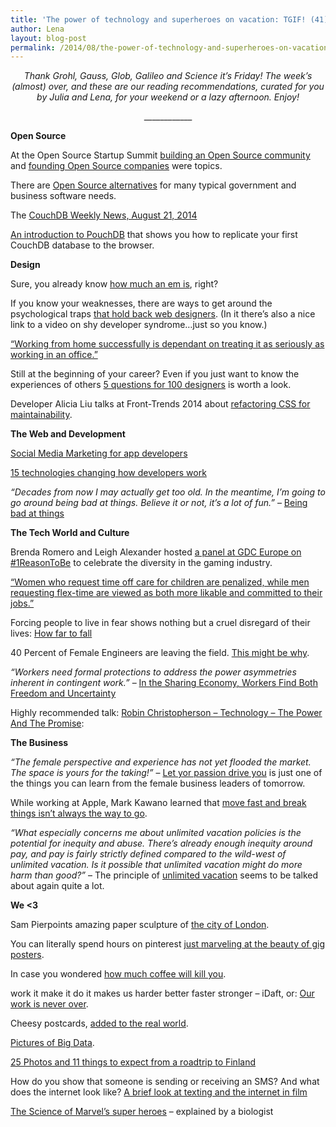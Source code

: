 ```yaml
---
title: 'The power of technology and superheroes on vacation: TGIF! (41)'
author: Lena
layout: blog-post
permalink: /2014/08/the-power-of-technology-and-superheroes-on-vacation-tgif-41/
---
```

<p style="text-align: center;">
  <em>Thank Grohl, Gauss, Glob, Galileo and Science it’s Friday! The week’s (almost) over, and these are our reading recommendations, curated for you by Julia and Lena, for your weekend or a lazy afternoon. Enjoy!</em>
</p>

<p style="text-align: center;">
  ____________
</p>

**Open Source**

<p>
  At the Open Source Startup Summit <a href="https://www.youtube.com/watch?v=nxiiNRNTscU">building an Open Source community</a> and <a href="https://www.youtube.com/watch?v=r2obF8MQDvA">founding Open Source companies</a> were topics.
</p>

<p>
  There are <a href="http://ben.balter.com/open-source-alternatives/">Open Source alternatives</a> for many typical government and business software needs.
</p>

<p>
  The <a href="http://blog.couchdb.org/2014/08/21/couchdb-weekly-news-august-21-2014/" rel="bookmark">CouchDB Weekly News, August 21, 2014</a>
</p>

<p>
  <a href="https://blog.engineyard.com/2014/an-introduction-to-pouchdb">An introduction to PouchDB</a> that shows you how to replicate your first CouchDB database to the browser.
</p>

**Design**

<p>
  Sure, you already know <a href="http://learn.scannerlicker.net/2014/07/31/so-how-much-is-an-em/">how much an em is</a>, right?
</p>

<p>
  If you know your weaknesses, there are ways to get around the psychological traps <a href="http://vandelaydesign.com/7-psychological-traps-that-hold-web-designers-back/">that hold back web designers</a>. (In it there&#8217;s also a nice link to a video on shy developer syndrome&#8230;just so you know.)
</p>

<p>
  <a href="http://www.creativebloq.com/career/expert-guide-working-home-81410197">&#8220;Working from home successfully is dependant on treating it as seriously as working in an office.&#8221;</a>
</p>

<p>
  Still at the beginning of your career? Even if you just want to know the experiences of others <a href="http://5questionsfor100designers.com/archive/">5 questions for 100 designers</a> is worth a look. <!--more-->
</p>

<p>
  Developer Alicia Liu talks at Front-Trends 2014 about <a href="http://vimeo.com/100501790">refactoring CSS for maintainability</a>.
</p>

**The Web and Development**

<p>
  <a href="https://blog.mozilla.org/apps/2014/08/18/social-media-marketing-for-app-developers/">Social Media Marketing for app developers</a>
</p>

<p>
  <a href="http://www.infoworld.com/print/247917">15 technologies changing how developers work</a>
</p>

<p>
  <em>&#8220;Decades from now I may actually get too old. In the meantime, I’m going to go around being bad at things. Believe it or not, it’s a lot of fun.&#8221;</em> – <a href="http://www.allenpike.com/2014/being-bad-at-things/">Being bad at things</a>
</p>

**The Tech World and Culture**

<p>
  Brenda Romero and Leigh Alexander hosted <a href="http://www.gdcvault.com/play/1020593/">a panel at GDC Europe on #1ReasonToBe</a> to celebrate the diversity in the gaming industry.
</p>

<p>
  <a href="http://www.fastcompany.com/3034536/second-shift/gender-inequalitys-latest-victim-flex-time-requests">&#8220;Women who request time off care for children are penalized, while men requesting flex-time are viewed as both more likable and committed to their jobs.&#8221;</a>
</p>

<p>
  Forcing people to live in fear shows nothing but a cruel disregard of their lives: <a href="http://modelviewculture.com/pieces/how-far-to-fall">How far to fall</a>
</p>

<p>
  40 Percent of Female Engineers are leaving the field. <a href="http://www.huffingtonpost.com/2014/08/12/female-engineers_n_5668504.html">This might be why</a>.
</p>

<p>
  <em>&#8220;Workers need formal protections to address the power asymmetries inherent in contingent work.&#8221;</em> – <a href="http://mobile.nytimes.com/2014/08/17/technology/in-the-sharing-economy-workers-find-both-freedom-and-uncertainty.html">In the Sharing Economy, Workers Find Both Freedom and Uncertainty</a>
</p>

<p class="js-clip_title">
  Highly recommended talk: <a href="http://vimeo.com/102809096">Robin Christopherson – Technology &#8211; The Power And The Promise</a>:
</p>



**The Business**

<p>
  <em>&#8220;The female perspective and experience has not yet flooded the market. The space is yours for the taking!&#8221;</em> – <a href="http://www.designsponge.com/2014/08/biz-ladies-top-10-things-i-learned-from-the-female-business-leaders-of-tomorrow.html">Let yor passion drive you</a> is just one of the things you can learn from the female business leaders of tomorrow.
</p>

<p>
  While working at Apple, Mark Kawano learned that <a href="http://www.inc.com/mark-kawano/lessons-from-my-time-at-apple-ship-something-you-re-proud-of.html">move fast and break things isn&#8217;t always the way to go</a>.
</p>

<p>
  <em>&#8220;What especially concerns me about unlimited vacation policies is the potential for inequity and abuse. There’s already enough inequity around pay, and pay is fairly strictly defined compared to the wild-west of unlimited vacation. Is it possible that unlimited vacation might do more harm than good?&#8221;</em> – The principle of <a href="http://jacobian.org/writing/unlimited-vacation/">unlimited vacation</a> seems to be talked about again quite a lot.
</p>

**We <3**

<p>
  Sam Pierpoints amazing paper sculpture of <a href="https://www.facebook.com/photo.php?fbid=10152606677739525">the city of London</a>.
</p>

<p>
  You can literally spend hours on pinterest <a href="http://www.pinterest.com/explore/gig-poster">just marveling at the beauty of gig posters</a>.
</p>

<p>
  In case you wondered <a href="http://www.caffeineinformer.com/death-by-caffeine">how much coffee will kill you</a>.
</p>

<p>
  work it make it do it makes us harder better faster stronger – iDaft, or: <a href="http://www.najle.com/idaft/idaft/">Our work is never over</a>.
</p>

<p>
  Cheesy postcards, <a href="http://www.detailverliebt.de/kitschige-postkarten-in-die-reale-welt-eingefuegt/">added to the real world</a>.
</p>

<p>
  <a href="http://bigdatapix.tumblr.com/">Pictures of Big Data</a>.
</p>

<p>
  <a href="http://travelunmasked.com/peterparkorr/2014/roadtrip-in-finland-photos/">25 Photos and 11 things to expect from a roadtrip to Finland</a>
</p>

<p>
  How do you show that someone is sending or receiving an SMS? And what does the internet look like? <a href="http://vimeo.com/103554797">A brief look at texting and the internet in film</a>
</p>

<p>
  <a href="http://news.stanford.edu/news/2014/august/marvel-heroes-alvarado-081214.html">The Science of Marvel&#8217;s super heroes</a> – explained by a biologist
</p>